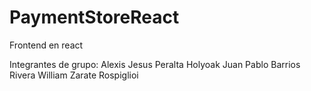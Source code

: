 # PaymentStoreReact
Frontend en react

Integrantes de grupo:
Alexis Jesus Peralta Holyoak
Juan Pablo Barrios Rivera
William Zarate Rospiglioi
